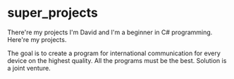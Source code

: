 # super_projects
There're my projects
I'm David and I'm a beginner in C# programming.
Here're my projects.

The goal is to create a program for international communication for every device on the highest quality.
All the programs must be the best. Solution is a joint venture.
